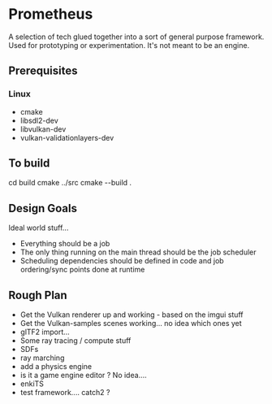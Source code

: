 # Prometheus
A selection of tech glued together into a sort of general purpose framework. Used for prototyping or experimentation. It's not meant to be an engine.

## Prerequisites

### Linux

* cmake
* libsdl2-dev
* libvulkan-dev
* vulkan-validationlayers-dev

## To build

cd build
cmake ../src
cmake --build .

## Design Goals

Ideal world stuff... 

* Everything should be a job
* The only thing running on the main thread should be the job scheduler
* Scheduling dependencies should be defined in code and job ordering/sync points done at runtime

## Rough Plan

* Get the Vulkan renderer up and working - based on the imgui stuff
* Get the Vulkan-samples scenes working... no idea which ones yet
* glTF2 import...
* Some ray tracing / compute stuff
* SDFs
* ray marching
* add a physics engine
* is it a game engine editor ? No idea....
* enkiTS
* test framework.... catch2 ?
